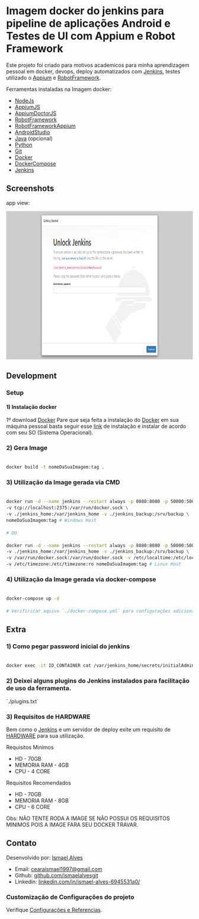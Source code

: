 # Imagem docker do jenkins para pipeline de aplicações Android e Testes de UI com Appium e Robot Framework
Este projeto foi criado para motivos academicos para minha aprendizagem pessoal
em docker, devops, deploy automatizados com [Jenkins](https://www.jenkins.io/), 
testes utilizado o [Appium](https://appium.io/) e [RobotFramework](https://robotframework.org/).

Ferramentas instaladas na Imagem docker:
* [NodeJs](https://nodejs.org/en/)
* [AppiumJS](https://www.npmjs.com/package/appium)
* [AppiumDoctorJS](https://www.npmjs.com/package/appium-doctor)
* [RobotFramework](https://robotframework.org/)
* [RobotFrameworkAppium](https://github.com/serhatbolsu/robotframework-appiumlibrary)
* [AndroidStudio](https://developer.android.com/studio?hl=pt-br)
* [Java](https://www.java.com/pt-BR/download/ie_manual.jsp?locale=pt_BR) (opcional)
* [Python](https://www.python.org/)
* [Git](https://git-scm.com/)
* [Docker](https://www.docker.com/)
* [DockerCompose](https://docs.docker.com/compose/)
* [Jenkins](https://www.jenkins.io/)

## Screenshots
app view:

<img src="https://raw.githubusercontent.com/ismaelalvesgit/docker-jenkins-android/master/app.png" width="1000" height="400">

## Development

### Setup

#### 1) Instalação docker
1º download [Docker](https://www.docker.com/)
Pare que seja feita a instalação do [Docker](https://www.docker.com/) em sua máquina pessoal
basta seguir esse [link](https://docs.docker.com/engine/install/) de instalação e instalar de 
acordo com seu SO (Sistema Operacional).

### 2) Gera Image
```sh

docker build -t nomeDaSuaImagem:tag .

```

### 3) Utilização da Image gerada via CMD
```sh

docker run -d --name jenkins --restart always -p 8080:8080 -p 50000:50000 \ 
-v tcp://localhost:2375:/var/run/docker.sock \
-v ./jenkins_home:/var/jenkins_home -v ./jenkins_backup:/srv/backup \
nomeDaSuaImagem:tag # Windows Host 

# OU

docker run -d --name jenkins --restart always -p 8080:8080 -p 50000:50000 \ 
-v ./jenkins_home:/var/jenkins_home -v ./jenkins_backup:/srv/backup \
-v /var/run/docker.sock:/var/run/docker.sock -v /etc/localtime:/etc/localtime:ro \
-v /etc/timezone:/etc/timezone:ro nomeDaSuaImagem:tag # Linux Host

```

### 4) Utilização da Image gerada via docker-compose
```sh

docker-compose up -d

# Verifiricar aquivo `./docker-compose.yml` para configurações adicionais
```

## Extra
### 1) Como pegar password inicial do jenkins
```sh

docker exec -it ID_CONTAINER cat /var/jenkins_home/secrets/initialAdminPassword 

```

### 2) Deixei alguns plugins do Jenkins instalados para facilitação de uso da ferramenta.
´./plugins.txt´

### 3) Requisitos de HARDWARE
Bem como o [Jenkins](https://www.jenkins.io/) e um servidor de deploy exite um requisito de [HARDWARE](https://tecnoblog.net/311761/o-que-e-hardware/)
para sua utilização.

Requisitos Minimos
* HD - 70GB
* MEMORIA RAM - 4GB
* CPU - 4 CORE

Requisitos Recomendados
* HD - 70GB
* MEMORIA RAM - 8GB
* CPU - 6 CORE

Obs: NÃO TENTE RODA A IMAGE SE NÃO POSSUI OS REQUISITOS MINIMOS POIS A IMAGE FARA SEU DOCKER TRAVAR.


## Contato

Desenvolvido por: [Ismael Alves](https://github.com/ismaelalvesgit)

* Email: [cearaismael1997@gmail.com](mailto:cearaismael1997@gmail.com) 
* Github: [github.com/ismaelalvesgit](https://github.com/ismaelalvesgit)
* Linkedin: [linkedin.com/in/ismael-alves-6945531a0/](https://www.linkedin.com/in/ismael-alves-6945531a0/)

### Customização de Configurações do projeto
Verifique [Configurações e Referencias](https://www.jenkins.io/doc/book/).